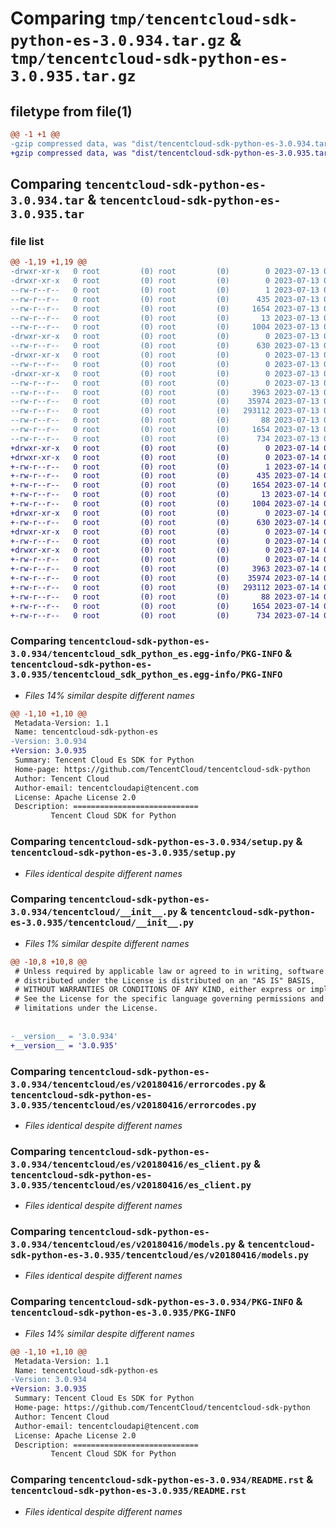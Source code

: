 # Comparing `tmp/tencentcloud-sdk-python-es-3.0.934.tar.gz` & `tmp/tencentcloud-sdk-python-es-3.0.935.tar.gz`

## filetype from file(1)

```diff
@@ -1 +1 @@
-gzip compressed data, was "dist/tencentcloud-sdk-python-es-3.0.934.tar", last modified: Thu Jul 13 00:22:05 2023, max compression
+gzip compressed data, was "dist/tencentcloud-sdk-python-es-3.0.935.tar", last modified: Fri Jul 14 00:30:17 2023, max compression
```

## Comparing `tencentcloud-sdk-python-es-3.0.934.tar` & `tencentcloud-sdk-python-es-3.0.935.tar`

### file list

```diff
@@ -1,19 +1,19 @@
-drwxr-xr-x   0 root         (0) root         (0)        0 2023-07-13 00:22:05.000000 tencentcloud-sdk-python-es-3.0.934/
-drwxr-xr-x   0 root         (0) root         (0)        0 2023-07-13 00:22:05.000000 tencentcloud-sdk-python-es-3.0.934/tencentcloud_sdk_python_es.egg-info/
--rw-r--r--   0 root         (0) root         (0)        1 2023-07-13 00:22:05.000000 tencentcloud-sdk-python-es-3.0.934/tencentcloud_sdk_python_es.egg-info/dependency_links.txt
--rw-r--r--   0 root         (0) root         (0)      435 2023-07-13 00:22:05.000000 tencentcloud-sdk-python-es-3.0.934/tencentcloud_sdk_python_es.egg-info/SOURCES.txt
--rw-r--r--   0 root         (0) root         (0)     1654 2023-07-13 00:22:05.000000 tencentcloud-sdk-python-es-3.0.934/tencentcloud_sdk_python_es.egg-info/PKG-INFO
--rw-r--r--   0 root         (0) root         (0)       13 2023-07-13 00:22:05.000000 tencentcloud-sdk-python-es-3.0.934/tencentcloud_sdk_python_es.egg-info/top_level.txt
--rw-r--r--   0 root         (0) root         (0)     1004 2023-07-13 00:22:05.000000 tencentcloud-sdk-python-es-3.0.934/setup.py
-drwxr-xr-x   0 root         (0) root         (0)        0 2023-07-13 00:22:05.000000 tencentcloud-sdk-python-es-3.0.934/tencentcloud/
--rw-r--r--   0 root         (0) root         (0)      630 2023-07-13 00:22:05.000000 tencentcloud-sdk-python-es-3.0.934/tencentcloud/__init__.py
-drwxr-xr-x   0 root         (0) root         (0)        0 2023-07-13 00:22:05.000000 tencentcloud-sdk-python-es-3.0.934/tencentcloud/es/
--rw-r--r--   0 root         (0) root         (0)        0 2023-07-13 00:22:05.000000 tencentcloud-sdk-python-es-3.0.934/tencentcloud/es/__init__.py
-drwxr-xr-x   0 root         (0) root         (0)        0 2023-07-13 00:22:05.000000 tencentcloud-sdk-python-es-3.0.934/tencentcloud/es/v20180416/
--rw-r--r--   0 root         (0) root         (0)        0 2023-07-13 00:22:05.000000 tencentcloud-sdk-python-es-3.0.934/tencentcloud/es/v20180416/__init__.py
--rw-r--r--   0 root         (0) root         (0)     3963 2023-07-13 00:22:05.000000 tencentcloud-sdk-python-es-3.0.934/tencentcloud/es/v20180416/errorcodes.py
--rw-r--r--   0 root         (0) root         (0)    35974 2023-07-13 00:22:05.000000 tencentcloud-sdk-python-es-3.0.934/tencentcloud/es/v20180416/es_client.py
--rw-r--r--   0 root         (0) root         (0)   293112 2023-07-13 00:22:05.000000 tencentcloud-sdk-python-es-3.0.934/tencentcloud/es/v20180416/models.py
--rw-r--r--   0 root         (0) root         (0)       88 2023-07-13 00:22:05.000000 tencentcloud-sdk-python-es-3.0.934/setup.cfg
--rw-r--r--   0 root         (0) root         (0)     1654 2023-07-13 00:22:05.000000 tencentcloud-sdk-python-es-3.0.934/PKG-INFO
--rw-r--r--   0 root         (0) root         (0)      734 2023-07-13 00:22:05.000000 tencentcloud-sdk-python-es-3.0.934/README.rst
+drwxr-xr-x   0 root         (0) root         (0)        0 2023-07-14 00:30:17.000000 tencentcloud-sdk-python-es-3.0.935/
+drwxr-xr-x   0 root         (0) root         (0)        0 2023-07-14 00:30:17.000000 tencentcloud-sdk-python-es-3.0.935/tencentcloud_sdk_python_es.egg-info/
+-rw-r--r--   0 root         (0) root         (0)        1 2023-07-14 00:30:17.000000 tencentcloud-sdk-python-es-3.0.935/tencentcloud_sdk_python_es.egg-info/dependency_links.txt
+-rw-r--r--   0 root         (0) root         (0)      435 2023-07-14 00:30:17.000000 tencentcloud-sdk-python-es-3.0.935/tencentcloud_sdk_python_es.egg-info/SOURCES.txt
+-rw-r--r--   0 root         (0) root         (0)     1654 2023-07-14 00:30:17.000000 tencentcloud-sdk-python-es-3.0.935/tencentcloud_sdk_python_es.egg-info/PKG-INFO
+-rw-r--r--   0 root         (0) root         (0)       13 2023-07-14 00:30:17.000000 tencentcloud-sdk-python-es-3.0.935/tencentcloud_sdk_python_es.egg-info/top_level.txt
+-rw-r--r--   0 root         (0) root         (0)     1004 2023-07-14 00:30:17.000000 tencentcloud-sdk-python-es-3.0.935/setup.py
+drwxr-xr-x   0 root         (0) root         (0)        0 2023-07-14 00:30:17.000000 tencentcloud-sdk-python-es-3.0.935/tencentcloud/
+-rw-r--r--   0 root         (0) root         (0)      630 2023-07-14 00:30:17.000000 tencentcloud-sdk-python-es-3.0.935/tencentcloud/__init__.py
+drwxr-xr-x   0 root         (0) root         (0)        0 2023-07-14 00:30:17.000000 tencentcloud-sdk-python-es-3.0.935/tencentcloud/es/
+-rw-r--r--   0 root         (0) root         (0)        0 2023-07-14 00:30:17.000000 tencentcloud-sdk-python-es-3.0.935/tencentcloud/es/__init__.py
+drwxr-xr-x   0 root         (0) root         (0)        0 2023-07-14 00:30:17.000000 tencentcloud-sdk-python-es-3.0.935/tencentcloud/es/v20180416/
+-rw-r--r--   0 root         (0) root         (0)        0 2023-07-14 00:30:17.000000 tencentcloud-sdk-python-es-3.0.935/tencentcloud/es/v20180416/__init__.py
+-rw-r--r--   0 root         (0) root         (0)     3963 2023-07-14 00:30:17.000000 tencentcloud-sdk-python-es-3.0.935/tencentcloud/es/v20180416/errorcodes.py
+-rw-r--r--   0 root         (0) root         (0)    35974 2023-07-14 00:30:17.000000 tencentcloud-sdk-python-es-3.0.935/tencentcloud/es/v20180416/es_client.py
+-rw-r--r--   0 root         (0) root         (0)   293112 2023-07-14 00:30:17.000000 tencentcloud-sdk-python-es-3.0.935/tencentcloud/es/v20180416/models.py
+-rw-r--r--   0 root         (0) root         (0)       88 2023-07-14 00:30:17.000000 tencentcloud-sdk-python-es-3.0.935/setup.cfg
+-rw-r--r--   0 root         (0) root         (0)     1654 2023-07-14 00:30:17.000000 tencentcloud-sdk-python-es-3.0.935/PKG-INFO
+-rw-r--r--   0 root         (0) root         (0)      734 2023-07-14 00:30:17.000000 tencentcloud-sdk-python-es-3.0.935/README.rst
```

### Comparing `tencentcloud-sdk-python-es-3.0.934/tencentcloud_sdk_python_es.egg-info/PKG-INFO` & `tencentcloud-sdk-python-es-3.0.935/tencentcloud_sdk_python_es.egg-info/PKG-INFO`

 * *Files 14% similar despite different names*

```diff
@@ -1,10 +1,10 @@
 Metadata-Version: 1.1
 Name: tencentcloud-sdk-python-es
-Version: 3.0.934
+Version: 3.0.935
 Summary: Tencent Cloud Es SDK for Python
 Home-page: https://github.com/TencentCloud/tencentcloud-sdk-python
 Author: Tencent Cloud
 Author-email: tencentcloudapi@tencent.com
 License: Apache License 2.0
 Description: ============================
         Tencent Cloud SDK for Python
```

### Comparing `tencentcloud-sdk-python-es-3.0.934/setup.py` & `tencentcloud-sdk-python-es-3.0.935/setup.py`

 * *Files identical despite different names*

### Comparing `tencentcloud-sdk-python-es-3.0.934/tencentcloud/__init__.py` & `tencentcloud-sdk-python-es-3.0.935/tencentcloud/__init__.py`

 * *Files 1% similar despite different names*

```diff
@@ -10,8 +10,8 @@
 # Unless required by applicable law or agreed to in writing, software
 # distributed under the License is distributed on an "AS IS" BASIS,
 # WITHOUT WARRANTIES OR CONDITIONS OF ANY KIND, either express or implied.
 # See the License for the specific language governing permissions and
 # limitations under the License.
 
 
-__version__ = '3.0.934'
+__version__ = '3.0.935'
```

### Comparing `tencentcloud-sdk-python-es-3.0.934/tencentcloud/es/v20180416/errorcodes.py` & `tencentcloud-sdk-python-es-3.0.935/tencentcloud/es/v20180416/errorcodes.py`

 * *Files identical despite different names*

### Comparing `tencentcloud-sdk-python-es-3.0.934/tencentcloud/es/v20180416/es_client.py` & `tencentcloud-sdk-python-es-3.0.935/tencentcloud/es/v20180416/es_client.py`

 * *Files identical despite different names*

### Comparing `tencentcloud-sdk-python-es-3.0.934/tencentcloud/es/v20180416/models.py` & `tencentcloud-sdk-python-es-3.0.935/tencentcloud/es/v20180416/models.py`

 * *Files identical despite different names*

### Comparing `tencentcloud-sdk-python-es-3.0.934/PKG-INFO` & `tencentcloud-sdk-python-es-3.0.935/PKG-INFO`

 * *Files 14% similar despite different names*

```diff
@@ -1,10 +1,10 @@
 Metadata-Version: 1.1
 Name: tencentcloud-sdk-python-es
-Version: 3.0.934
+Version: 3.0.935
 Summary: Tencent Cloud Es SDK for Python
 Home-page: https://github.com/TencentCloud/tencentcloud-sdk-python
 Author: Tencent Cloud
 Author-email: tencentcloudapi@tencent.com
 License: Apache License 2.0
 Description: ============================
         Tencent Cloud SDK for Python
```

### Comparing `tencentcloud-sdk-python-es-3.0.934/README.rst` & `tencentcloud-sdk-python-es-3.0.935/README.rst`

 * *Files identical despite different names*

